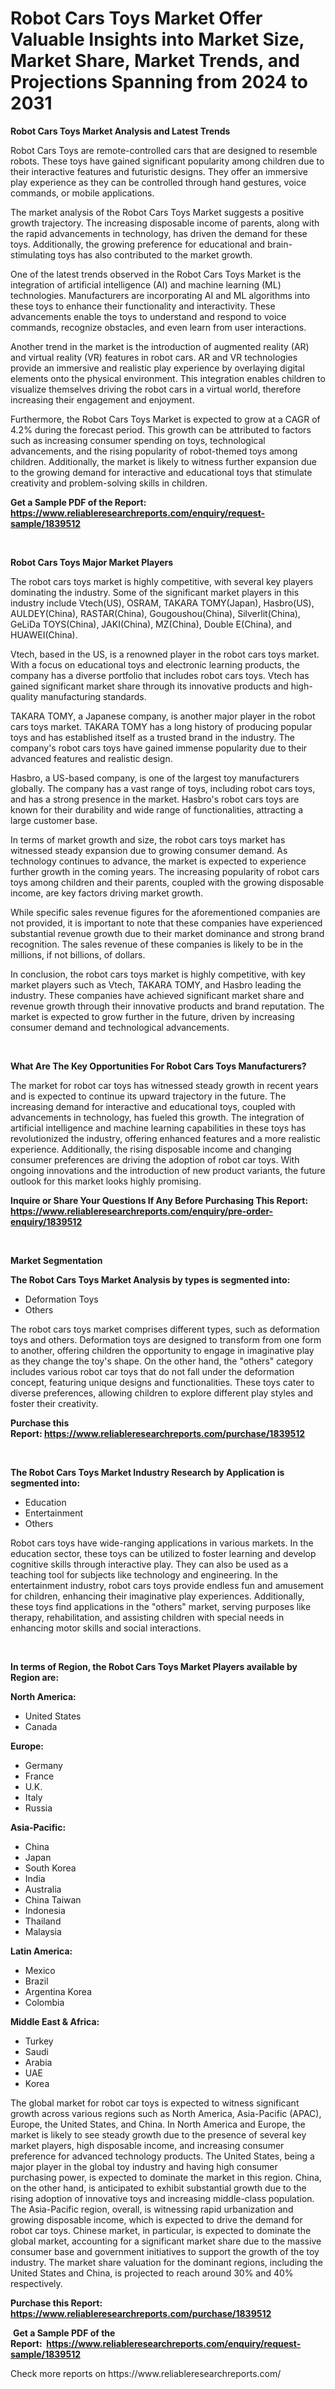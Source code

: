 <p><h1>Robot Cars Toys Market Offer Valuable Insights into Market Size, Market Share, Market Trends, and Projections Spanning from 2024 to 2031</h1></p><p><strong>Robot Cars Toys Market Analysis and Latest Trends</strong></p>
<p><p>Robot Cars Toys are remote-controlled cars that are designed to resemble robots. These toys have gained significant popularity among children due to their interactive features and futuristic designs. They offer an immersive play experience as they can be controlled through hand gestures, voice commands, or mobile applications.</p><p>The market analysis of the Robot Cars Toys Market suggests a positive growth trajectory. The increasing disposable income of parents, along with the rapid advancements in technology, has driven the demand for these toys. Additionally, the growing preference for educational and brain-stimulating toys has also contributed to the market growth.</p><p>One of the latest trends observed in the Robot Cars Toys Market is the integration of artificial intelligence (AI) and machine learning (ML) technologies. Manufacturers are incorporating AI and ML algorithms into these toys to enhance their functionality and interactivity. These advancements enable the toys to understand and respond to voice commands, recognize obstacles, and even learn from user interactions.</p><p>Another trend in the market is the introduction of augmented reality (AR) and virtual reality (VR) features in robot cars. AR and VR technologies provide an immersive and realistic play experience by overlaying digital elements onto the physical environment. This integration enables children to visualize themselves driving the robot cars in a virtual world, therefore increasing their engagement and enjoyment.</p><p>Furthermore, the Robot Cars Toys Market is expected to grow at a CAGR of 4.2% during the forecast period. This growth can be attributed to factors such as increasing consumer spending on toys, technological advancements, and the rising popularity of robot-themed toys among children. Additionally, the market is likely to witness further expansion due to the growing demand for interactive and educational toys that stimulate creativity and problem-solving skills in children.</p></p>
<p><strong>Get a Sample PDF of the Report:&nbsp; <a href="https://www.reliableresearchreports.com/enquiry/request-sample/1839512">https://www.reliableresearchreports.com/enquiry/request-sample/1839512</a></strong></p>
<p>&nbsp;</p>
<p><strong>Robot Cars Toys Major Market Players</strong></p>
<p><p>The robot cars toys market is highly competitive, with several key players dominating the industry. Some of the significant market players in this industry include Vtech(US), OSRAM, TAKARA TOMY(Japan), Hasbro(US), AULDEY(China), RASTAR(China), Gougoushou(China), Silverlit(China), GeLiDa TOYS(China), JAKI(China), MZ(China), Double E(China), and HUAWEI(China).</p><p>Vtech, based in the US, is a renowned player in the robot cars toys market. With a focus on educational toys and electronic learning products, the company has a diverse portfolio that includes robot cars toys. Vtech has gained significant market share through its innovative products and high-quality manufacturing standards.</p><p>TAKARA TOMY, a Japanese company, is another major player in the robot cars toys market. TAKARA TOMY has a long history of producing popular toys and has established itself as a trusted brand in the industry. The company's robot cars toys have gained immense popularity due to their advanced features and realistic design.</p><p>Hasbro, a US-based company, is one of the largest toy manufacturers globally. The company has a vast range of toys, including robot cars toys, and has a strong presence in the market. Hasbro's robot cars toys are known for their durability and wide range of functionalities, attracting a large customer base.</p><p>In terms of market growth and size, the robot cars toys market has witnessed steady expansion due to growing consumer demand. As technology continues to advance, the market is expected to experience further growth in the coming years. The increasing popularity of robot cars toys among children and their parents, coupled with the growing disposable income, are key factors driving market growth.</p><p>While specific sales revenue figures for the aforementioned companies are not provided, it is important to note that these companies have experienced substantial revenue growth due to their market dominance and strong brand recognition. The sales revenue of these companies is likely to be in the millions, if not billions, of dollars.</p><p>In conclusion, the robot cars toys market is highly competitive, with key market players such as Vtech, TAKARA TOMY, and Hasbro leading the industry. These companies have achieved significant market share and revenue growth through their innovative products and brand reputation. The market is expected to grow further in the future, driven by increasing consumer demand and technological advancements.</p></p>
<p>&nbsp;</p>
<p><strong>What Are The Key Opportunities For Robot Cars Toys Manufacturers?</strong></p>
<p><p>The market for robot car toys has witnessed steady growth in recent years and is expected to continue its upward trajectory in the future. The increasing demand for interactive and educational toys, coupled with advancements in technology, has fueled this growth. The integration of artificial intelligence and machine learning capabilities in these toys has revolutionized the industry, offering enhanced features and a more realistic experience. Additionally, the rising disposable income and changing consumer preferences are driving the adoption of robot car toys. With ongoing innovations and the introduction of new product variants, the future outlook for this market looks highly promising.</p></p>
<p><strong>Inquire or Share Your Questions If Any Before Purchasing This Report: <a href="https://www.reliableresearchreports.com/enquiry/pre-order-enquiry/1839512">https://www.reliableresearchreports.com/enquiry/pre-order-enquiry/1839512</a></strong></p>
<p>&nbsp;</p>
<p><strong>Market Segmentation</strong></p>
<p><strong>The Robot Cars Toys Market Analysis by types is segmented into:</strong></p>
<p><ul><li>Deformation Toys</li><li>Others</li></ul></p>
<p><p>The robot cars toys market comprises different types, such as deformation toys and others. Deformation toys are designed to transform from one form to another, offering children the opportunity to engage in imaginative play as they change the toy's shape. On the other hand, the "others" category includes various robot car toys that do not fall under the deformation concept, featuring unique designs and functionalities. These toys cater to diverse preferences, allowing children to explore different play styles and foster their creativity.</p></p>
<p><strong>Purchase this Report:&nbsp;<a href="https://www.reliableresearchreports.com/purchase/1839512">https://www.reliableresearchreports.com/purchase/1839512</a></strong></p>
<p>&nbsp;</p>
<p><strong>The Robot Cars Toys Market Industry Research by Application is segmented into:</strong></p>
<p><ul><li>Education</li><li>Entertainment</li><li>Others</li></ul></p>
<p><p>Robot cars toys have wide-ranging applications in various markets. In the education sector, these toys can be utilized to foster learning and develop cognitive skills through interactive play. They can also be used as a teaching tool for subjects like technology and engineering. In the entertainment industry, robot cars toys provide endless fun and amusement for children, enhancing their imaginative play experiences. Additionally, these toys find applications in the "others" market, serving purposes like therapy, rehabilitation, and assisting children with special needs in enhancing motor skills and social interactions.</p></p>
<p>&nbsp;</p>
<p><strong>In terms of Region, the Robot Cars Toys Market Players available by Region are:</strong></p>
<p>
    <p> <strong> North America: </strong>
        <ul>
            <li>United States</li>
            <li>Canada</li>
        </ul>
        </p> 
    <p> <strong> Europe: </strong>
        <ul>
            <li>Germany</li>
            <li>France</li>
            <li>U.K.</li>
            <li>Italy</li>
            <li>Russia</li>
        </ul>
        </p> 
    <p> <strong> Asia-Pacific: </strong>
        <ul>
            <li>China</li>
            <li>Japan</li>
            <li>South Korea</li>
            <li>India</li>
            <li>Australia</li>
            <li>China Taiwan</li>
            <li>Indonesia</li>
            <li>Thailand</li>
            <li>Malaysia</li>
        </ul>
        </p> 
    <p> <strong> Latin America: </strong>
        <ul>
            <li>Mexico</li>
            <li>Brazil</li>
            <li>Argentina Korea</li>
            <li>Colombia</li>
        </ul>
        </p> 
    <p> <strong> Middle East & Africa: </strong>
        <ul>
            <li>Turkey</li>
            <li>Saudi</li>
            <li>Arabia</li>
            <li>UAE</li>
            <li>Korea</li>
        </ul>
    </p>
    </p>
<p><p>The global market for robot car toys is expected to witness significant growth across various regions such as North America, Asia-Pacific (APAC), Europe, the United States, and China. In North America and Europe, the market is likely to see steady growth due to the presence of several key market players, high disposable income, and increasing consumer preference for advanced technology products. The United States, being a major player in the global toy industry and having high consumer purchasing power, is expected to dominate the market in this region. China, on the other hand, is anticipated to exhibit substantial growth due to the rising adoption of innovative toys and increasing middle-class population. The Asia-Pacific region, overall, is witnessing rapid urbanization and growing disposable income, which is expected to drive the demand for robot car toys. Chinese market, in particular, is expected to dominate the global market, accounting for a significant market share due to the massive consumer base and government initiatives to support the growth of the toy industry. The market share valuation for the dominant regions, including the United States and China, is projected to reach around 30% and 40% respectively.</p></p>
<p><strong>Purchase this Report: <a href="https://www.reliableresearchreports.com/purchase/1839512">https://www.reliableresearchreports.com/purchase/1839512</a></strong></p>
<p>&nbsp;<strong>Get a Sample PDF of the Report:&nbsp;&nbsp;<a href="https://www.reliableresearchreports.com/enquiry/request-sample/1839512">https://www.reliableresearchreports.com/enquiry/request-sample/1839512</a></strong></p>
<p><strong></strong></p>
<p>Check more reports on https://www.reliableresearchreports.com/</p>
